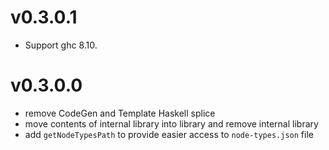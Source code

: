 # v0.3.0.1

* Support ghc 8.10.


# v0.3.0.0

* remove CodeGen and Template Haskell splice
* move contents of internal library into library and remove internal library
* add `getNodeTypesPath` to provide easier access to `node-types.json` file
